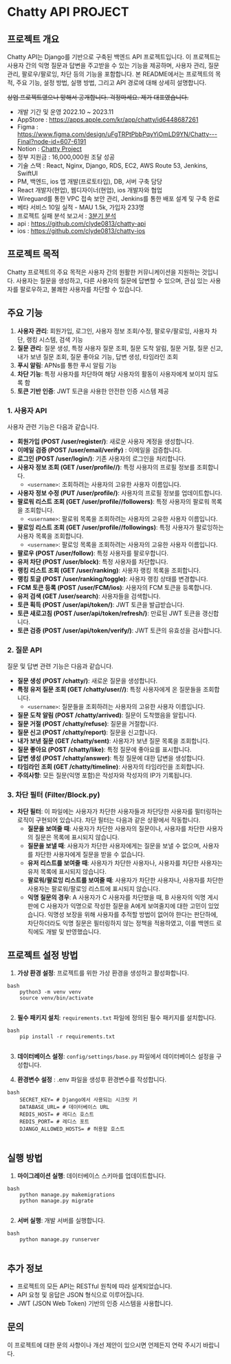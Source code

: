 
# Chatty API PROJECT

## 프로젝트 개요

Chatty API는 Django를 기반으로 구축된 백엔드 API 프로젝트입니다. 이 프로젝트는 사용자 간의 익명 질문과 답변을 주고받을 수 있는 기능을 제공하며, 사용자 관리, 질문 관리, 팔로우/팔로잉, 차단 등의 기능을 포함합니다. 본 README에서는 프로젝트의 목적, 주요 기능, 설정 방법, 실행 방법, 그리고 API 경로에 대해 상세히 설명합니다.


~~상업 프로젝트였으나 망해서 공개합니다. 걱정마세요. 제가 대표였습니다.~~
- 개발 기간 및 운영 2022.10 ~ 2023.11
- AppStore : https://apps.apple.com/kr/app/chatty/id6448687261
- Figma : https://www.figma.com/design/uFgTRPtPbbPqyYiOmLD9YN/Chatty---Final?node-id=607-6191
- Notion : [Chatty Project](https://www.notion.so/Chatty-Project-646b95357aac43bb82995c5b6db2239f?pvs=21)
- 정부 지원금 : 16,000,000원 조달 성공
- 기술 스택 : React, Nginx, Django, RDS, EC2, AWS Route 53, Jenkins, SwiftUI
- PM, 백엔드, ios 앱 개발(프로토타입), DB, 서버 구축 담당
- React 개발자(현업), 웹디자이너(현업), ios 개발자와 협업
- Wireguard를 통한 VPC 접속 보안 관리, Jenkins를 통한 배포 설계 및 구축 완료
- 베타 서비스 10일 실적 - MAU 1.5k, 가입자 233명
- 프로젝트 실패 분석 보고서 : [3분기 분석](https://www.notion.so/3-823fb712fa94496bb9b6f75dcd38aa20?pvs=21)
- api : https://github.com/clyde0813/chatty-api
- ios : https://github.com/clyde0813/chatty-ios
  
## 프로젝트 목적

Chatty 프로젝트의 주요 목적은 사용자 간의 원활한 커뮤니케이션을 지원하는 것입니다. 사용자는 질문을 생성하고, 다른 사용자의 질문에 답변할 수 있으며, 관심 있는 사용자를 팔로우하고, 불쾌한 사용자를 차단할 수 있습니다.

## 주요 기능

1. **사용자 관리**: 회원가입, 로그인, 사용자 정보 조회/수정, 팔로우/팔로잉, 사용자 차단, 랭킹 시스템, 검색 기능  
2. **질문 관리**: 질문 생성, 특정 사용자 질문 조회, 질문 도착 알림, 질문 거절, 질문 신고, 내가 보낸 질문 조회, 질문 좋아요 기능, 답변 생성, 타임라인 조회  
3. **푸시 알림**: APNs를 통한 푸시 알림 기능  
4. **차단 기능**: 특정 사용자를 차단하여 해당 사용자의 활동이 사용자에게 보이지 않도록 함  
5. **토큰 기반 인증**: JWT 토큰을 사용한 안전한 인증 시스템 제공  

### 1. 사용자 API

사용자 관련 기능은 다음과 같습니다.

-   **회원가입 (POST /user/register/)**: 새로운 사용자 계정을 생성합니다.
-   **이메일 검증 (POST /user/email/verify)** : 이메일을 검증합니다.
-   **로그인 (POST /user/login/)**: 기존 사용자의 로그인을 처리합니다.
-   **사용자 정보 조회 (GET /user/profile/<username>/)**: 특정 사용자의 프로필 정보를 조회합니다.
    - `<username>`: 조회하려는 사용자의 고유한 사용자 이름입니다.
-   **사용자 정보 수정 (PUT /user/profile/)**: 사용자의 프로필 정보를 업데이트합니다.
-   **팔로워 리스트 조회 (GET /user/profile/<username>/followers)**: 특정 사용자의 팔로워 목록을 조회합니다.
    - `<username>`: 팔로워 목록을 조회하려는 사용자의 고유한 사용자 이름입니다.
-   **팔로잉 리스트 조회 (GET /user/profile/<username>/followings)**: 특정 사용자가 팔로잉하는 사용자 목록을 조회합니다.
    - `<username>`: 팔로잉 목록을 조회하려는 사용자의 고유한 사용자 이름입니다.
-   **팔로우 (POST /user/follow)**: 특정 사용자를 팔로우합니다.
-   **유저 차단 (POST /user/block)**: 특정 사용자를 차단합니다.
-   **랭킹 리스트 조회 (GET /user/ranking)**: 사용자 랭킹 목록을 조회합니다.
-   **랭킹 토글 (POST /user/ranking/toggle)**: 사용자 랭킹 상태를 변경합니다.
-   **FCM 토큰 등록 (POST /user/FCM/ios)**: 사용자의 FCM 토큰을 등록합니다.
-   **유저 검색 (GET /user/search)**: 사용자들을 검색합니다.
-   **토큰 획득 (POST /user/api/token/)**: JWT 토큰을 발급받습니다.
-   **토큰 새로고침 (POST /user/api/token/refresh/)**: 만료된 JWT 토큰을 갱신합니다.
-   **토큰 검증 (POST /user/api/token/verify/)**: JWT 토큰의 유효성을 검사합니다.

### 2. 질문 API

질문 및 답변 관련 기능은 다음과 같습니다.

-   **질문 생성 (POST /chatty/)**: 새로운 질문을 생성합니다.
-   **특정 유저 질문 조회 (GET /chatty/user/<username>/)**: 특정 사용자에게 온 질문들을 조회합니다.
    - `<username>`: 질문들을 조회하려는 사용자의 고유한 사용자 이름입니다.
-   **질문 도착 알림 (POST /chatty/arrived)**: 질문이 도착했음을 알립니다.
-   **질문 거절 (POST /chatty/refuse)**: 질문을 거절합니다.
-   **질문 신고 (POST /chatty/report)**: 질문을 신고합니다.
-   **내가 보낸 질문 (GET /chatty/sent)**: 사용자가 보낸 질문 목록을 조회합니다.
-   **질문 좋아요 (POST /chatty/like)**: 특정 질문에 좋아요를 표시합니다.
-   **답변 생성 (POST /chatty/answer)**: 특정 질문에 대한 답변을 생성합니다.
-   **타임라인 조회 (GET /chatty/timeline)**: 사용자의 타임라인을 조회합니다.
-   **주의사항**: 모든 질문(익명 포함)은 작성자와 작성자의 IP가 기록됩니다.
  
### 3. 차단 필터 (Filter/Block.py)

-   **차단 필터**: 이 파일에는 사용자가 차단한 사용자들과 차단당한 사용자를 필터링하는 로직이 구현되어 있습니다. 차단 필터는 다음과 같은 상황에서 작동합니다.
    -   **질문을 보여줄 때**: 사용자가 차단한 사용자의 질문이나, 사용자를 차단한 사용자의 질문은 목록에 표시되지 않습니다.
    -   **질문을 보낼 때**: 사용자가 차단한 사용자에게는 질문을 보낼 수 없으며, 사용자를 차단한 사용자에게 질문을 받을 수 없습니다.
    -   **유저 리스트를 보여줄 때**: 사용자가 차단한 사용자나, 사용자를 차단한 사용자는 유저 목록에 표시되지 않습니다.
    -   **팔로워/팔로잉 리스트를 보여줄 때**: 사용자가 차단한 사용자나, 사용자를 차단한 사용자는 팔로워/팔로잉 리스트에 표시되지 않습니다.
    -   **익명 질문의 경우**: A 사용자가 C 사용자를 차단했을 때, B 사용자의 익명 게시판에 C 사용자가 익명으로 작성한 질문을 A에게 보여줄지에 대한 고민이 있었습니다. 익명성 보장을 위해 사용자를 추적할 방법이 없어야 한다는 판단하에, 차단하더라도 익명 질문은 필터링하지 않는 정책을 적용하였고, 이를 백엔드 로직에도 개발 및 반영했습니다.

## 프로젝트 설정 방법

1.  **가상 환경 설정**: 프로젝트를 위한 가상 환경을 생성하고 활성화합니다.
```
bash
    python3 -m venv venv
    source venv/bin/activate
    
```
2.  **필수 패키지 설치**: `requirements.txt` 파일에 정의된 필수 패키지를 설치합니다.
```
bash
    pip install -r requirements.txt
    
```
3.  **데이터베이스 설정**: `config/settings/base.py` 파일에서 데이터베이스 설정을 구성합니다.

4. **환경변수 설정** : .env 파일을 생성후 환경변수를 작성합니다.
```
bash
    SECRET_KEY= # Django에서 사용되는 시크릿 키
    DATABASE_URL= # 데이터베이스 URL
    REDIS_HOST= # 레디스 호스트
    REDIS_PORT= # 레디스 포트
    DJANGO_ALLOWED_HOSTS= # 허용할 호스트
    
```
## 실행 방법

1.  **마이그레이션 실행**: 데이터베이스 스키마를 업데이트합니다.
```
bash
    python manage.py makemigrations
    python manage.py migrate
    
```
2.  **서버 실행**: 개발 서버를 실행합니다.
```
bash
    python manage.py runserver
    
```
## 추가 정보

-   프로젝트의 모든 API는 RESTful 원칙에 따라 설계되었습니다.
-   API 요청 및 응답은 JSON 형식으로 이루어집니다.
-   JWT (JSON Web Token) 기반의 인증 시스템을 사용합니다.

## 문의

이 프로젝트에 대한 문의 사항이나 개선 제안이 있으시면 언제든지 연락 주시기 바랍니다.
